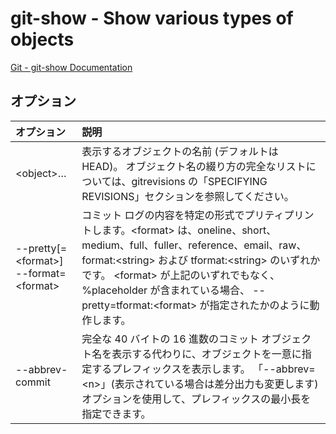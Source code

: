 # git-show - Show various types of objects

[Git - git-show Documentation](https://git-scm.com/docs/git-show)

## オプション

|オプション|説明|
|:--|:--|
|\<object>…​|表示するオブジェクトの名前 (デフォルトは HEAD)。 オブジェクト名の綴り方の完全なリストについては、gitrevisions の「SPECIFYING REVISIONS」セクションを参照してください。|
|--pretty[=\<format>]<br>--format=\<format>|コミット ログの内容を特定の形式でプリティプリントします。\<format> は、oneline、short、medium、full、fuller、reference、email、raw、format:\<string> および tformat:\<string> のいずれかです。 \<format> が上記のいずれでもなく、%placeholder が含まれている場合、 --pretty=tformat:\<format> が指定されたかのように動作します。|
|--abbrev-commit|完全な 40 バイトの 16 進数のコミット オブジェクト名を表示する代わりに、オブジェクトを一意に指定するプレフィックスを表示します。 「--abbrev=\<n>」(表示されている場合は差分出力も変更します) オプションを使用して、プレフィックスの最小長を指定できます。|
